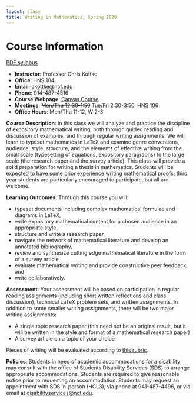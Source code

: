 ```yaml
---
layout: class
title: Writing in Mathematics, Spring 2020
---
```


Course Information
====================================
[PDF syllabus](syllabus.pdf)

- **Instructor**: Professor Chris Kottke
- **Office**: HNS 104
- **Email**: [ckottke@ncf.edu](mailto:ckottke@ncf.edu)
- **Phone**: 914-487-4516
- **Course Webpage**: [Canvas Course](https://ncf.instructure.com/courses/4743)
- **Meetings**: ~~Mon/Thu 12:30-1:50~~ Tue/Fri 2:30-3:50, HNS 106
- **Office Hours**: Mon/Thu 11-12, W 2-3

**Course Description**: 
In this class we will analyze and practice the
discipline of expository mathematical writing, both through guided reading and
discussion of examples, and through regular writing assignments. We will learn
to typeset mathematics in LaTeX and examine genre conventions, audience, style,
structure, and the elements of effective writing from the small scale
(typesetting of equations, expository paragraphs) to the large scale (the
research paper and the survey article). This class will provide a solid
preparation for writing a thesis in mathematics. Students will be expected to
have some prior experience writing mathematical proofs; third year students are
particularly encouraged to participate, but all are welcome. 

**Learning Outcomes**:
Through this course you will:

- typeset documents including complex mathematical formulae and diagrams in LaTeX,
- write expository mathematical content for a chosen audience in an appropriate style,
- structure and write a research paper,
- navigate the network of mathematical literature and develop an annotated bibliography,
- review and synthesize cutting edge mathematical literature in the form of a survey article,
- evaluate mathematical writing and provide constructive peer feedback, and
- write collaboratively.

**Assessment**: 
Your assessment will be based on participation in regular reading assignments (including short written reflections and class discussion), technical LaTeX problem sets, and written assignments. In addition to some smaller writing assignments, there will be two major writing assignments:

- A single topic research paper (this need not be an original result, but it will be written in the style and format of a mathematical research paper)
- A survey article on a topic of your choice

Pieces of writing will be evaluated according to [this rubric](http://ckottke.ncf.edu/writing_sp20/rubric.pdf).

**Policies**: 
Students in need of academic accommodations for a disability may consult with the office of Students
Disability Services (SDS) to arrange appropriate accommodations. Students are required to give
reasonable notice prior to requesting an accommodation. Students may request an appointment with
SDS in-person (HCL3), via phone at 941-487-4496, or via email at [disabilityservices@ncf.edu](mailto:disabilityservices@ncf.edu).


